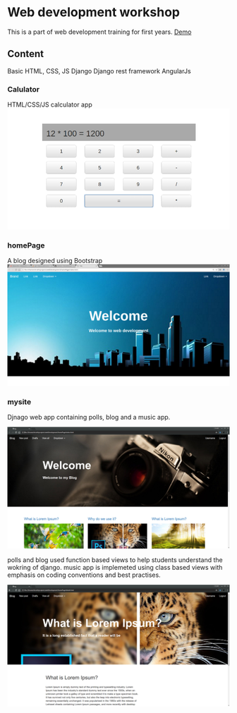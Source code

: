 # Web development workshop

This is a part of web development training for first years.
[Demo](https://chirath02.github.io/web-development-workshop/)

## Content

Basic HTML, CSS, JS
Django
Django rest framework
AngularJs

### Calulator

HTML/CSS/JS calculator app
![Alt text](/calculator/img.png?raw=true "Calculator")

### homePage

A blog designed using Bootstrap
![Alt text](/homePage/img.png?raw=true "Calculator")

### mysite

Djnago web app containing polls, blog and a music app.

![Alt text](/mysite/blog.png?raw=true "Blog home")

polls and blog used function based views to help students understand the wokring of django.
music app is implemeted using class based views with emphasis on coding conventions and best practises.

![Alt text](/mysite/detail.png?raw=true "Blog Detail")
